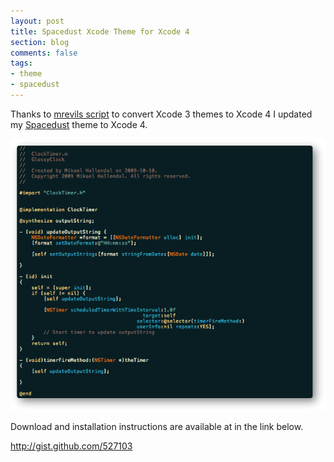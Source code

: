 ```yaml
---
layout: post
title: Spacedust Xcode Theme for Xcode 4
section: blog
comments: false
tags:
- theme
- spacedust
---
```


Thanks to <a href="http://gist.github.com/488120">mrevils script</a> to convert Xcode 3 themes to Xcode 4 I updated my [Spacedust](http://hallski/blog/spacedust-xcode-theme) theme to Xcode 4.

<img src="/images/posts/spacedust-xcode-theme.png"/>

Download and installation instructions are available at in the link below.

<a href="http://gist.github.com/527103">http://gist.github.com/527103</a>

